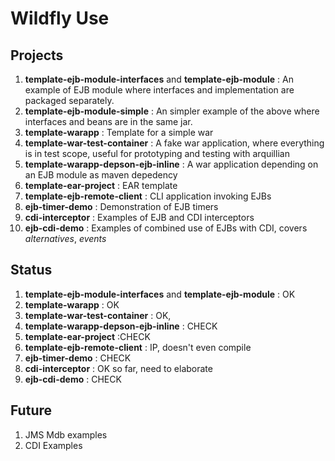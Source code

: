Wildfly Use
===========


Projects
--------

1. **template-ejb-module-interfaces** and **template-ejb-module** : An example of EJB module where interfaces and implementation are packaged separately.
2. **template-ejb-module-simple** : An simpler example of the above where interfaces and beans are in the same jar.
2. **template-warapp** : Template for a simple war
2. **template-war-test-container** : A fake war application, where everything is in test scope, useful for prototyping and testing with arquillian
2. **template-warapp-depson-ejb-inline** : A war application depending on an EJB module as maven depedency
2. **template-ear-project**  : EAR template
2. **template-ejb-remote-client** : CLI application invoking EJBs
2. **ejb-timer-demo** : Demonstration of EJB timers
2. **cdi-interceptor** : Examples of EJB and CDI interceptors
3. **ejb-cdi-demo** :  Examples of combined use of EJBs with CDI, covers *alternatives*, *events*

Status
------

1. **template-ejb-module-interfaces** and **template-ejb-module** : OK
2. **template-warapp** : OK
2. **template-war-test-container** : OK,
2. **template-warapp-depson-ejb-inline** : CHECK
2. **template-ear-project**  :CHECK
2. **template-ejb-remote-client** : IP, doesn't even compile
2. **ejb-timer-demo** : CHECK
2. **cdi-interceptor** : OK so far, need to elaborate
3. **ejb-cdi-demo** :  CHECK

Future
------

1. JMS Mdb examples
2. CDI Examples

 
     
        
